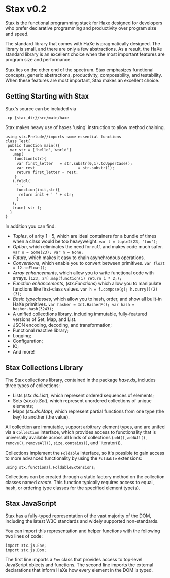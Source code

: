 # Stax v0.2

Stax is the functional programming stack for Haxe designed for developers who prefer declarative programming and productivity over program size and speed.

The standard library that comes with HaXe is pragmatically designed. The library is small, and there are only a few abstractions. As a result, the HaXe standard library is an excellent choice when the most important features are program size and performance.

Stax lies on the other end of the spectrum. Stax emphasizes functional concepts, generic abstractions, productivity, composability, and testability. When these features are most important, Stax makes an excellent choice.

## Getting Starting with Stax

Stax's source can be included via

`-cp {stax_dir}/src/main/haxe`

Stax makes heavy use of haxes 'using' instruction to allow method chaining.

    using stx.Prelude//imports some essential functions
    class Test{
     public function main(){
      var str = ['hello','world']
       .map(
        function(str){ 
         var first_letter 	= str.substr(0,1).toUpperCase();
         var rest 					= str.substr(1);
         return first_letter + rest;
        }
       ).foldl(
         '',
         function(init,str){
          return init + ' ' + str;
         }
       );
       trace( str );
      }
    }

In addition you can find:

 * *Tuples*, of arity 1 - 5, which are ideal containers for a bundle of times when a class would be too heavyweight. `var t = tuple2(23, "foo");`
 * *Option*, which eliminates the need for `null` and makes code much safer. `var o = Some(23); var n = None;`
 * *Future*, which makes it easy to chain asynchronous operations.
 * *Conversions*, which enable you to convert between primitives. `var float = 12.toFloat();`
 * *Array enhancements*, which allow you to write functional code with arrays. `[123, 24].map(function(i) return i * 2;);`
 * *Function enhancements*, (_stx.Functions_) which allow you to manipulate functions like first-class values. `var h = f.compose(g); h.curry()(2)(3);`
 * *Basic typeclasses*, which allow you to hash, order, and show all built-in HaXe primitives. `var hasher = Int.HasherF(); var hash = hasher.hash(3243);`
 * A unified collectfions library, including immutable, fully-featured versions of Set, Map, and List.
 * JSON encoding, decoding, and transformation;
 * Functional reactive library;
 * Logging;
 * Configuration;
 * IO;
 * And more!

## Stax Collections Library

The Stax collections library, contained in the package _haxe.ds_, includes three types of collections:

 * Lists (_stx.ds.List_), which represent ordered sequences of elements;
 * Sets (_stx.ds.Set_), which represent unordered collections of unique elements;
 * Maps (_stx.ds.Map_), which represent partial functions from one type (the key) to another (the value).
 
All collection are immutable, support arbitrary element types, and are unifed via a `Collection` interface, which provides access to functionality that is universally available across all kinds of collections (`add()`, `addAll()`, `remove()`, `removeAll()`, `size`,  `contains()`, and `iterator()).

Collections implement the `Foldable` interface, so it's possible to gain access to more advanced functionality by using the `Foldable` extensions:

    using stx.functional.FoldableExtensions;

Collections can be created through a static factory method on the collection classes named _create_. This function typically requires access to equal, hash, or ordering type classes for the specified element type(s).

## Stax JavaScript

Stax has a fully-typed representation of the vast majority of the DOM, including the latest W3C standards and widely supported non-standards.

You can import this representation and helper functions with the following two lines of code:

    import stx.js.Env;
    import stx.js.Dom;

The first line imports a `Env` class that provides access to top-level JavaScript objects and functions.  The second line imports the external declarations that inform HaXe how every element in the DOM is typed.
